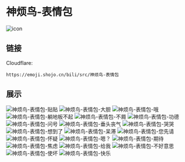 # 神烦鸟-表情包
![icon](https://emoji.shojo.cn/bili/src/神烦鸟-表情包/icon.png)
## 链接
Cloudflare:
```
https://emoji.shojo.cn/bili/src/神烦鸟-表情包
```
## 展示
![神烦鸟-表情包-贴贴](https://emoji.shojo.cn/bili/src/神烦鸟-表情包/神烦鸟-表情包-贴贴.png)
![神烦鸟-表情包-大胆](https://emoji.shojo.cn/bili/src/神烦鸟-表情包/神烦鸟-表情包-大胆.png)
![神烦鸟-表情包-哦](https://emoji.shojo.cn/bili/src/神烦鸟-表情包/神烦鸟-表情包-哦.png)
![神烦鸟-表情包-躺地板不起](https://emoji.shojo.cn/bili/src/神烦鸟-表情包/神烦鸟-表情包-躺地板不起.png)
![神烦鸟-表情包-不屑](https://emoji.shojo.cn/bili/src/神烦鸟-表情包/神烦鸟-表情包-不屑.png)
![神烦鸟-表情包-功德](https://emoji.shojo.cn/bili/src/神烦鸟-表情包/神烦鸟-表情包-功德.png)
![神烦鸟-表情包-问号](https://emoji.shojo.cn/bili/src/神烦鸟-表情包/神烦鸟-表情包-问号.png)
![神烦鸟-表情包-垂头丧气](https://emoji.shojo.cn/bili/src/神烦鸟-表情包/神烦鸟-表情包-垂头丧气.png)
![神烦鸟-表情包-哭哭](https://emoji.shojo.cn/bili/src/神烦鸟-表情包/神烦鸟-表情包-哭哭.png)
![神烦鸟-表情包-想到了](https://emoji.shojo.cn/bili/src/神烦鸟-表情包/神烦鸟-表情包-想到了.png)
![神烦鸟-表情包-呆滞](https://emoji.shojo.cn/bili/src/神烦鸟-表情包/神烦鸟-表情包-呆滞.png)
![神烦鸟-表情包-您先请](https://emoji.shojo.cn/bili/src/神烦鸟-表情包/神烦鸟-表情包-您先请.png)
![神烦鸟-表情包-怀疑](https://emoji.shojo.cn/bili/src/神烦鸟-表情包/神烦鸟-表情包-怀疑.png)
![神烦鸟-表情包-嗯？](https://emoji.shojo.cn/bili/src/神烦鸟-表情包/神烦鸟-表情包-嗯？.png)
![神烦鸟-表情包-期待](https://emoji.shojo.cn/bili/src/神烦鸟-表情包/神烦鸟-表情包-期待.png)
![神烦鸟-表情包-焦虑](https://emoji.shojo.cn/bili/src/神烦鸟-表情包/神烦鸟-表情包-焦虑.png)
![神烦鸟-表情包-给我](https://emoji.shojo.cn/bili/src/神烦鸟-表情包/神烦鸟-表情包-给我.png)
![神烦鸟-表情包-不好意思](https://emoji.shojo.cn/bili/src/神烦鸟-表情包/神烦鸟-表情包-不好意思.png)
![神烦鸟-表情包-使坏](https://emoji.shojo.cn/bili/src/神烦鸟-表情包/神烦鸟-表情包-使坏.png)
![神烦鸟-表情包-快乐](https://emoji.shojo.cn/bili/src/神烦鸟-表情包/神烦鸟-表情包-快乐.png)
